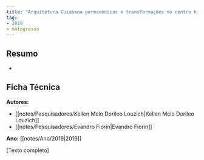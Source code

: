 ```yaml
---
title: "Arquitetura Cuiabana permanências e transformações no centro histórico da cidade"
tag:
- 2019
- matogrosso
---
```


## Resumo
-

## Ficha Técnica

**Autores:**
- [[notes/Pesquisadores/Kellen Melo Dorileo Louzich|Kellen Melo Dorileo Louzich]]
- [[notes/Pesquisadores/Evandro Fiorin|Evandro Fiorin]]

**Ano:** [[notes/Ano/2019|2019]]

[Texto completo]